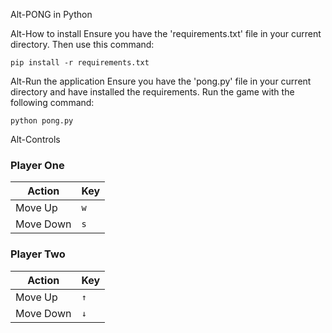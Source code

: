 Alt-PONG in Python

Alt-How to install
Ensure you have the 'requirements.txt' file in your current directory. Then use this command:
```
pip install -r requirements.txt
```

Alt-Run the application
Ensure you have the 'pong.py' file in your current directory and have installed the requirements.
Run the game with the following command:
```
python pong.py
```

Alt-Controls
### Player One
Action | Key
--- | ---
Move Up | `w`
Move Down | `s`

### Player Two
Action | Key
--- | ---
Move Up | `↑`
Move Down | `↓`